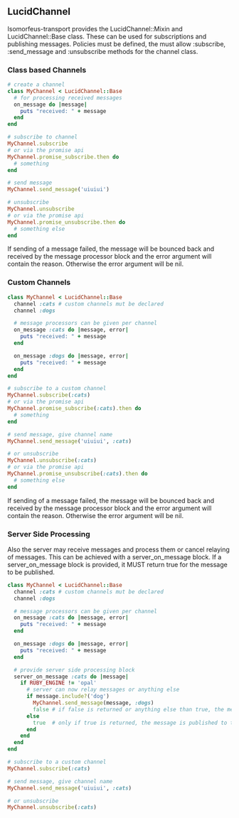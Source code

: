 ## LucidChannel

Isomorfeus-transport provides the LucidChannel::Mixin and LucidChannel::Base class.
These can be used for subscriptions and publishing messages.
Policies must be defined, the must allow :subscribe, :send_message and :unsubscribe methods for the channel class.

### Class based Channels

```ruby
# create a channel
class MyChannel < LucidChannel::Base
  # for processing received messages
  on_message do |message|
    puts "received: " + message
  end
end

# subscribe to channel
MyChannel.subscribe
# or via the promise api
MyChannel.promise_subscribe.then do
  # something 
end

# send message
MyChannel.send_message('uiuiui')

# unsubscribe
MyChannel.unsubscribe
# or via the promise api
MyChannel.promise_unsubscribe.then do
  # something else
end
```

If sending of a message failed, the message will be bounced back and received by the message processor block and the error argument will contain
the reason. Otherwise the error argument will be nil.

### Custom Channels

```ruby
class MyChannel < LucidChannel::Base
  channel :cats # custom channels mut be declared
  channel :dogs

  # message processors can be given per channel
  on_message :cats do |message, error|
    puts "received: " + message
  end

  on_message :dogs do |message, error|
    puts "received: " + message
  end
end

# subscribe to a custom channel
MyChannel.subscribe(:cats)
# or via the promise api
MyChannel.promise_subscribe(:cats).then do
  # something 
end

# send message, give channel name
MyChannel.send_message('uiuiui', :cats)

# or unsubscribe
MyChannel.unsubscribe(:cats)
# or via the promise api
MyChannel.promise_unsubscribe(:cats).then do
  # something else
end
```

If sending of a message failed, the message will be bounced back and received by the message processor block and the error argument will contain
the reason. Otherwise the error argument will be nil.

### Server Side Processing

Also the server may receive messages and process them or cancel relaying of messages. This can be achieved with a server_on_message block.
If a server_on_message block is provided, it MUST return true for the message to be published.
```ruby
class MyChannel < LucidChannel::Base
  channel :cats # custom channels mut be declared
  channel :dogs

  # message processors can be given per channel
  on_message :cats do |message, error|
    puts "received: " + message
  end

  on_message :dogs do |message, error|
    puts "received: " + message
  end

  # provide server side processing block
  server_on_message :cats do |message|
    if RUBY_ENGINE != 'opal'
      # server can now relay messages or anything else
      if message.include?('dog') 
        MyChannel.send_message(message, :dogs)
        false # if false is returned or anything else than true, the message is NOT published at all, instead returned to the sender with the error 'Message cancelled!'
      else
        true  # only if true is returned, the message is published to the channel.
      end
    end 
  end
end

# subscribe to a custom channel
MyChannel.subscribe(:cats)

# send message, give channel name
MyChannel.send_message('uiuiui', :cats)

# or unsubscribe
MyChannel.unsubscribe(:cats)
```
